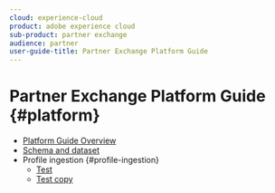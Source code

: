 ```yaml
---
cloud: experience-cloud
product: adobe experience cloud
sub-product: partner exchange
audience: partner
user-guide-title: Partner Exchange Platform Guide
---
```


# Partner Exchange Platform Guide {#platform}

+ [Platform Guide Overview](platform-overview.md)
+ [Schema and dataset](schema-and-dataset.md)
+ Profile ingestion {#profile-ingestion}
  + [Test](profile-ingestion/test.md)
  + [Test copy](profile-ingestion/test-copy.md)
